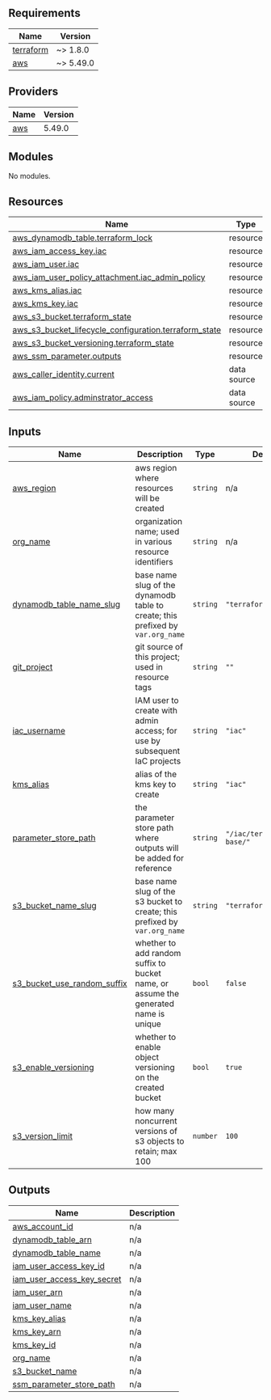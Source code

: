 <!-- BEGIN_TF_DOCS -->
## Requirements

| Name | Version |
|------|---------|
| <a name="requirement_terraform"></a> [terraform](#requirement\_terraform) | ~> 1.8.0 |
| <a name="requirement_aws"></a> [aws](#requirement\_aws) | ~> 5.49.0 |

## Providers

| Name | Version |
|------|---------|
| <a name="provider_aws"></a> [aws](#provider\_aws) | 5.49.0 |

## Modules

No modules.

## Resources

| Name | Type |
|------|------|
| [aws_dynamodb_table.terraform_lock](https://registry.terraform.io/providers/hashicorp/aws/latest/docs/resources/dynamodb_table) | resource |
| [aws_iam_access_key.iac](https://registry.terraform.io/providers/hashicorp/aws/latest/docs/resources/iam_access_key) | resource |
| [aws_iam_user.iac](https://registry.terraform.io/providers/hashicorp/aws/latest/docs/resources/iam_user) | resource |
| [aws_iam_user_policy_attachment.iac_admin_policy](https://registry.terraform.io/providers/hashicorp/aws/latest/docs/resources/iam_user_policy_attachment) | resource |
| [aws_kms_alias.iac](https://registry.terraform.io/providers/hashicorp/aws/latest/docs/resources/kms_alias) | resource |
| [aws_kms_key.iac](https://registry.terraform.io/providers/hashicorp/aws/latest/docs/resources/kms_key) | resource |
| [aws_s3_bucket.terraform_state](https://registry.terraform.io/providers/hashicorp/aws/latest/docs/resources/s3_bucket) | resource |
| [aws_s3_bucket_lifecycle_configuration.terraform_state](https://registry.terraform.io/providers/hashicorp/aws/latest/docs/resources/s3_bucket_lifecycle_configuration) | resource |
| [aws_s3_bucket_versioning.terraform_state](https://registry.terraform.io/providers/hashicorp/aws/latest/docs/resources/s3_bucket_versioning) | resource |
| [aws_ssm_parameter.outputs](https://registry.terraform.io/providers/hashicorp/aws/latest/docs/resources/ssm_parameter) | resource |
| [aws_caller_identity.current](https://registry.terraform.io/providers/hashicorp/aws/latest/docs/data-sources/caller_identity) | data source |
| [aws_iam_policy.adminstrator_access](https://registry.terraform.io/providers/hashicorp/aws/latest/docs/data-sources/iam_policy) | data source |

## Inputs

| Name | Description | Type | Default | Required |
|------|-------------|------|---------|:--------:|
| <a name="input_aws_region"></a> [aws\_region](#input\_aws\_region) | aws region where resources will be created | `string` | n/a | yes |
| <a name="input_org_name"></a> [org\_name](#input\_org\_name) | organization name; used in various resource identifiers | `string` | n/a | yes |
| <a name="input_dynamodb_table_name_slug"></a> [dynamodb\_table\_name\_slug](#input\_dynamodb\_table\_name\_slug) | base name slug of the dynamodb table to create; this prefixed by `var.org_name` | `string` | `"terraform-locks"` | no |
| <a name="input_git_project"></a> [git\_project](#input\_git\_project) | git source of this project; used in resource tags | `string` | `""` | no |
| <a name="input_iac_username"></a> [iac\_username](#input\_iac\_username) | IAM user to create with admin access; for use by subsequent IaC projects | `string` | `"iac"` | no |
| <a name="input_kms_alias"></a> [kms\_alias](#input\_kms\_alias) | alias of the kms key to create | `string` | `"iac"` | no |
| <a name="input_parameter_store_path"></a> [parameter\_store\_path](#input\_parameter\_store\_path) | the parameter store path where outputs will be added for reference | `string` | `"/iac/terraform/pre-base/"` | no |
| <a name="input_s3_bucket_name_slug"></a> [s3\_bucket\_name\_slug](#input\_s3\_bucket\_name\_slug) | base name slug of the s3 bucket to create; this prefixed by `var.org_name` | `string` | `"terraform-states"` | no |
| <a name="input_s3_bucket_use_random_suffix"></a> [s3\_bucket\_use\_random\_suffix](#input\_s3\_bucket\_use\_random\_suffix) | whether to add random suffix to bucket name, or assume the generated name is unique | `bool` | `false` | no |
| <a name="input_s3_enable_versioning"></a> [s3\_enable\_versioning](#input\_s3\_enable\_versioning) | whether to enable object versioning on the created bucket | `bool` | `true` | no |
| <a name="input_s3_version_limit"></a> [s3\_version\_limit](#input\_s3\_version\_limit) | how many noncurrent versions of s3 objects to retain; max 100 | `number` | `100` | no |

## Outputs

| Name | Description |
|------|-------------|
| <a name="output_aws_account_id"></a> [aws\_account\_id](#output\_aws\_account\_id) | n/a |
| <a name="output_dynamodb_table_arn"></a> [dynamodb\_table\_arn](#output\_dynamodb\_table\_arn) | n/a |
| <a name="output_dynamodb_table_name"></a> [dynamodb\_table\_name](#output\_dynamodb\_table\_name) | n/a |
| <a name="output_iam_user_access_key_id"></a> [iam\_user\_access\_key\_id](#output\_iam\_user\_access\_key\_id) | n/a |
| <a name="output_iam_user_access_key_secret"></a> [iam\_user\_access\_key\_secret](#output\_iam\_user\_access\_key\_secret) | n/a |
| <a name="output_iam_user_arn"></a> [iam\_user\_arn](#output\_iam\_user\_arn) | n/a |
| <a name="output_iam_user_name"></a> [iam\_user\_name](#output\_iam\_user\_name) | n/a |
| <a name="output_kms_key_alias"></a> [kms\_key\_alias](#output\_kms\_key\_alias) | n/a |
| <a name="output_kms_key_arn"></a> [kms\_key\_arn](#output\_kms\_key\_arn) | n/a |
| <a name="output_kms_key_id"></a> [kms\_key\_id](#output\_kms\_key\_id) | n/a |
| <a name="output_org_name"></a> [org\_name](#output\_org\_name) | n/a |
| <a name="output_s3_bucket_name"></a> [s3\_bucket\_name](#output\_s3\_bucket\_name) | n/a |
| <a name="output_ssm_parameter_store_path"></a> [ssm\_parameter\_store\_path](#output\_ssm\_parameter\_store\_path) | n/a |
<!-- END_TF_DOCS -->